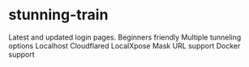 # stunning-train
Latest and updated login pages. Beginners friendly Multiple tunneling options Localhost Cloudflared LocalXpose Mask URL support Docker support
